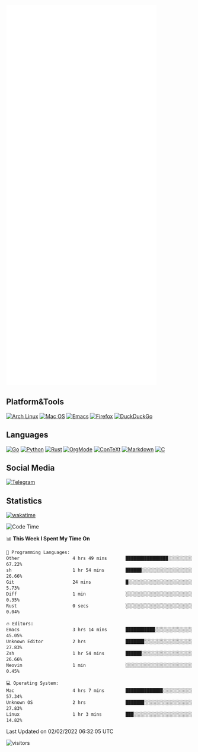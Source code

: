 ![Metrics](https://github.com/SteamedFish/SteamedFish/blob/master/github-metrics.svg)

## Platform&Tools

[![Arch Linux](https://img.shields.io/badge/ArchLinux-1793D1?logo=arch-linux&logoColor=fff&style=flat-square)](https://archlinux.org/)
[![Mac OS](https://img.shields.io/badge/MacOS-000000?style=flat-square&logo=macos&logoColor=F0F0F0)](https://www.apple.com/macos/)
[![Emacs](https://img.shields.io/badge/Emacs-%237F5AB6.svg?&style=flat-square&logo=gnu-emacs&logoColor=white)](https://www.gnu.org/software/emacs/)
[![Firefox](https://img.shields.io/badge/Firefox-FF7139?style=flat-square&logo=Firefox-Browser&logoColor=white)](https://firefox.com/)
[![DuckDuckGo](https://img.shields.io/badge/DuckDuckGo-DE5833?style=flat-square&logo=DuckDuckGo&logoColor=white)](https://duckduckgo.com/)

## Languages

[![Go](https://img.shields.io/badge/Golang-%2300ADD8.svg?style=flat-square&logo=go&logoColor=white)](https://golang.org/)
[![Python](https://img.shields.io/badge/Python-3670A0?style=flat-square&logo=python&logoColor=ffdd54)](https://www.python.org/)
[![Rust](https://img.shields.io/badge/Rust-%23000000.svg?style=flat-square&logo=rust&logoColor=white)](https://www.rust-lang.org/)
[![OrgMode](https://img.shields.io/badge/OrgMode-%23000000.svg?style=flat-square&logo=org&logoColor=white)](https://orgmode.org/)
[![ConTeXt](https://img.shields.io/badge/ConTeXt-%23008080.svg?style=flat-square&logo=latex&logoColor=white)](https://contextgarden.net/)
[![Markdown](https://img.shields.io/badge/MarkDown-%23000000.svg?style=flat-square&logo=markdown&logoColor=white)](https://daringfireball.net/projects/markdown/)
[![C](https://img.shields.io/badge/C-%2300599C.svg?style=flat-square&logo=c&logoColor=white)](https://www.iso.org/standard/74528.html)

## Social Media

[![Telegram](https://img.shields.io/badge/SteamedFish-2CA5E0?style=social&logo=telegram&logoColor=white)](https://t.me/SteamedFish)

## Statistics
[![wakatime](https://wakatime.com/badge/user/168280d6-fcf2-4b4f-ad3a-dc4612f35b38.svg)](https://wakatime.com/@168280d6-fcf2-4b4f-ad3a-dc4612f35b38)

<!--START_SECTION:waka-->
![Code Time](http://img.shields.io/badge/Code%20Time-1%2C584%20hrs%2045%20mins-blue)

📊 **This Week I Spent My Time On** 

```text
💬 Programming Languages: 
Other                    4 hrs 49 mins       ████████████████░░░░░░░░░   67.22% 
sh                       1 hr 54 mins        ██████░░░░░░░░░░░░░░░░░░░   26.66% 
Git                      24 mins             █░░░░░░░░░░░░░░░░░░░░░░░░   5.73% 
Diff                     1 min               ░░░░░░░░░░░░░░░░░░░░░░░░░   0.35% 
Rust                     0 secs              ░░░░░░░░░░░░░░░░░░░░░░░░░   0.04%

🔥 Editors: 
Emacs                    3 hrs 14 mins       ███████████░░░░░░░░░░░░░░   45.05% 
Unknown Editor           2 hrs               ███████░░░░░░░░░░░░░░░░░░   27.83% 
Zsh                      1 hr 54 mins        ██████░░░░░░░░░░░░░░░░░░░   26.66% 
Neovim                   1 min               ░░░░░░░░░░░░░░░░░░░░░░░░░   0.45%

💻 Operating System: 
Mac                      4 hrs 7 mins        ██████████████░░░░░░░░░░░   57.34% 
Unknown OS               2 hrs               ███████░░░░░░░░░░░░░░░░░░   27.83% 
Linux                    1 hr 3 mins         ███░░░░░░░░░░░░░░░░░░░░░░   14.82%

```


 Last Updated on 02/02/2022 06:32:05 UTC
<!--END_SECTION:waka-->

![visitors](https://visitor-badge.laobi.icu/badge?page_id=SteamedFish.SteamedFish)
